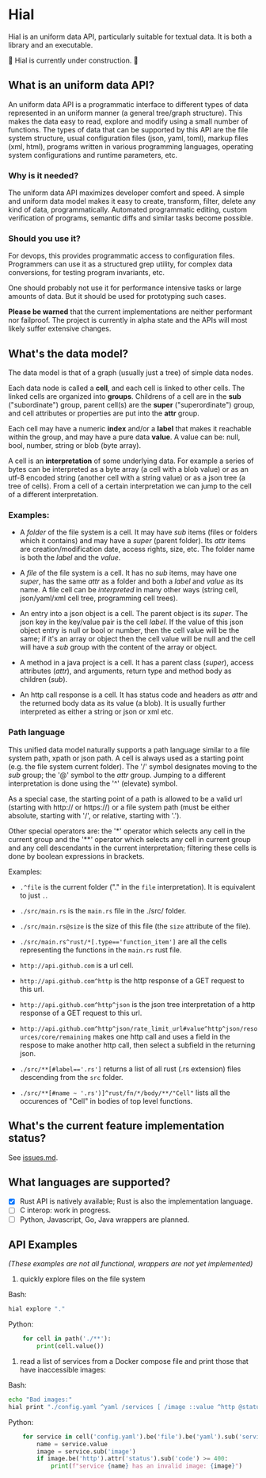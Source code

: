 
# Hial

Hial is an uniform data API, particularly suitable for textual data. It is both a library and an executable.

🚧 Hial is currently under construction. 🚧

## What is an uniform data API?

An uniform data API is a programmatic interface to different types of data represented in an uniform manner (a general tree/graph structure). This makes the data easy to read, explore and modify using a small number of functions. The types of data that can be supported by this API are the file system structure, usual configuration files (json, yaml, toml), markup files (xml, html), programs written in various programming languages, operating system configurations and runtime parameters, etc.

### Why is it needed?

The uniform data API maximizes developer comfort and speed. A simple and uniform data model makes it easy to create, transform, filter, delete any kind of data, programmatically. Automated programmatic editing, custom verification of programs, semantic diffs and similar tasks become possible.

### Should you use it?

For devops, this provides programmatic access to configuration files. Programmers can use it as a structured grep utility, for complex data conversions, for testing program invariants, etc.

One should probably not use it for performance intensive tasks or large amounts of data. But it should be used for prototyping such cases.

**Please be warned** that the current implementations are neither performant nor failproof. The project is currently in alpha state and the APIs will most likely suffer extensive changes.

## What's the data model?

The data model is that of a graph (usually just a tree) of simple data nodes.

Each data node is called a **cell**, and each cell is linked to other cells. The linked cells are organized into **groups**. Childrens of a cell are in the **sub** ("subordinate") group, parent cell(s) are the **super** ("superordinate") group, and cell attributes or properties are put into the **attr** group.

Each cell may have a numeric **index** and/or a **label** that makes it reachable within the group, and may have a pure data **value**. A value can be: null, bool, number, string or blob (byte array).

A cell is an **interpretation** of some underlying data. For example a series of bytes can be interpreted as a byte array (a cell with a blob value) or as an utf-8 encoded string (another cell with a string value) or as a json tree (a tree of cells). From a cell of a certain interpretation we can jump to the cell of a different interpretation.

### Examples:

- A *folder* of the file system is a cell. It may have *sub* items (files or folders which it contains) and may have a *super* (parent folder). Its *attr* items are creation/modification date, access rights, size, etc. The folder name is both the *label* and the *value*.

- A *file* of the file system is a cell. It has no *sub* items, may have one *super*, has the same *attr* as a folder and both a *label* and *value* as its name. A file cell can be *interpreted* in many other ways (string cell, json/yaml/xml cell tree, programming cell trees).

- An entry into a json object is a cell. The parent object is its *super*. The json key in the key/value pair is the cell *label*. If the value of this json object entry is null or bool or number, then the cell value will be the same; if it's an array or object then the cell value will be null and the cell will have a *sub* group with the content of the array or object.

- A method in a java project is a cell. It has a parent class (*super*), access attributes (*attr*), and arguments, return type and method body as children (*sub*).

- An http call response is a cell. It has status code and headers as *attr* and the returned body data as its value (a blob). It is usually further interpreted as either a string or json or xml etc.

### Path language

This unified data model naturally supports a path language similar to a file system path, xpath or json path. A cell is always used as a starting point (e.g. the file system current folder). The '/' symbol designates moving to the *sub* group; the '@' symbol to the *attr* group. Jumping to a different interpretation is done using the '^' (elevate) symbol.

As a special case, the starting point of a path is allowed to be a valid url (starting with http:// or https://) or a file system path (must be either absolute, starting with '/', or relative, starting with '.').

Other special operators are: the '\*' operator which selects any cell in the current group and the '\*\*' operator which selects any cell in current group and any cell descendants in the current interpretation; filtering these cells is done by boolean expressions in brackets.

Examples:

- `.^file` is the current folder ("." in the `file` interpretation). It is equivalent to just `.`.
- `./src/main.rs` is the `main.rs` file in the ./src/ folder.
- `./src/main.rs@size` is the size of this file (the `size` attribute of the file).
- `./src/main.rs^rust/*[.type=='function_item']` are all the cells representing the functions in the `main.rs` rust file.

- `http://api.github.com` is a url cell.
- `http://api.github.com^http` is the http response of a GET request to this url.
- `http://api.github.com^http^json` is the json tree interpretation of a http response of a GET request to this url.
- `http://api.github.com^http^json/rate_limit_url#value^http^json/resources/core/remaining` makes one http call and uses a field in the respose to make another http call, then select a subfield in the returning json.

- `./src/**[#label=='.rs']` returns a list of all rust (.rs extension) files descending from the `src` folder.
- `./src/**[#name ~ '.rs')]^rust/fn/*/body/**/"Cell"` lists all the occurences of "Cell" in bodies of top level functions.

## What's the current feature implementation status?

See [issues.md](./issues.md).

## What languages are supported?

- [x] Rust API is natively available; Rust is also the implementation language.
- [ ] C interop: work in progress.
- [ ] Python, Javascript, Go, Java wrappers are planned.

## API Examples

*(These examples are not all functional, wrappers are not yet implemented)*

1. quickly explore files on the file system

Bash:
```bash
hial explore "."
```

Python:
```python
    for cell in path('./**'):
        print(cell.value())
```

1. read a list of services from a Docker compose file and print those that have inaccessible images:

Bash:
```bash
echo "Bad images:"
hial print "./config.yaml ^yaml /services [ /image ::value ^http @status /code >= 400 ] / name"
```

Python:
```python
    for service in cell('config.yaml').be('file').be('yaml').sub('services'):
        name = service.value
        image = service.sub('image')
        if image.be('http').attr('status').sub('code') >= 400:
            print(f"service {name} has an invalid image: {image}")
```
